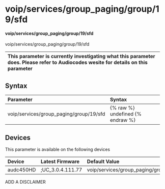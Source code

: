 ﻿---
description: voip/services/group_paging/group/19/sfd
search: false
---

# voip/services/group_paging/group/19/sfd

#### voip/services/group_paging/group/19/sfd

voip/services/group_paging/group/19/sfd


| This parameter is currently investigating what this parameter does. Please refer to Audiocodes wesite for details on this parameter | 
| :--- |

## Syntax
| Parameter | Syntax |
| :--- | :--- |
|voip/services/group_paging/group/19/sfd | {% raw %} undefined {% endraw %}|

## Devices
This parameter is available on the following devices

| Device | Latest Firmware | Default Value |
|:---|:---|:---|
| audc450HD | ;UC_3.0.4.111.77 | voip/services/group_paging/group/19/sfd=0 

ADD A DISCLAIMER
